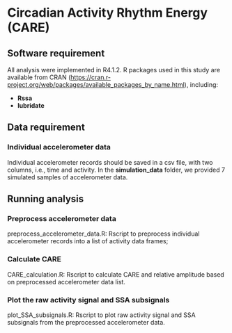 # Circadian Activity Rhythm Energy (CARE)

## Software requirement
All analysis were implemented in R4.1.2. 
R packages used in this study are available from CRAN (https://cran.r-project.org/web/packages/available_packages_by_name.html), including:
- **Rssa**
- **lubridate**

##  Data requirement
###  Individual accelerometer  data
Individual accelerometer records should be saved in a csv file, with two columns, i.e., time and activity. In the **simulation_data** folder, we provided 7 simulated samples of accelerometer data. 

## Running analysis
### Preprocess accelerometer data
preprocess_accelerometer_data.R: Rscript to preprocess individual accelerometer records into a list of activity data frames;

### Calculate CARE
CARE_calculation.R: Rscript to calculate CARE and relative amplitude based on preprocessed accelerometer data list.

### Plot the raw activity signal and SSA subsignals
plot_SSA_subsignals.R: Rscript to plot raw activity signal and SSA subsignals from the preprocessed accelerometer data.
